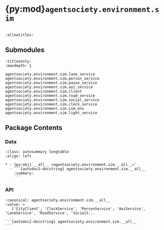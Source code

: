 # {py:mod}`agentsociety.environment.sim`

```{py:module} agentsociety.environment.sim
```

```{autodoc2-docstring} agentsociety.environment.sim
:allowtitles:
```

## Submodules

```{toctree}
:titlesonly:
:maxdepth: 1

agentsociety.environment.sim.lane_service
agentsociety.environment.sim.person_service
agentsociety.environment.sim.pause_service
agentsociety.environment.sim.aoi_service
agentsociety.environment.sim.client
agentsociety.environment.sim.road_service
agentsociety.environment.sim.social_service
agentsociety.environment.sim.clock_service
agentsociety.environment.sim.sim_env
agentsociety.environment.sim.light_service
```

## Package Contents

### Data

````{list-table}
:class: autosummary longtable
:align: left

* - {py:obj}`__all__ <agentsociety.environment.sim.__all__>`
  - ```{autodoc2-docstring} agentsociety.environment.sim.__all__
    :summary:
    ```
````

### API

````{py:data} __all__
:canonical: agentsociety.environment.sim.__all__
:value: >
   ['CityClient', 'ClockService', 'PersonService', 'AoiService', 'LaneService', 'RoadService', 'SocialS...

```{autodoc2-docstring} agentsociety.environment.sim.__all__
```

````
